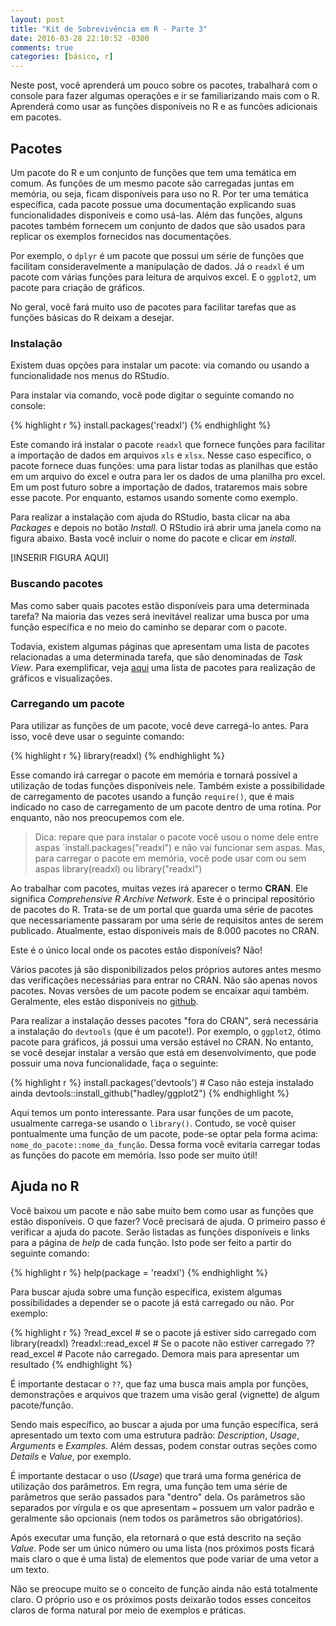 ```yaml
---
layout: post
title: "Kit de Sobrevivência em R - Parte 3"
date: 2016-03-28 22:10:52 -0300
comments: true
categories: [básico, r]
---
```



Neste post, você aprenderá um pouco sobre os pacotes, trabalhará com o console para fazer algumas operações e ir se familiarizando mais com o R. Aprenderá como usar as funções disponíveis no R e as funcões adicionais em pacotes.

<!-- More -->

## Pacotes

Um pacote do R e um conjunto de funções que tem uma temática em comum. As funções de um mesmo pacote são carregadas juntas em memória, ou seja, ficam disponíveis para uso no R. Por ter uma temática específica, cada pacote possue uma documentação explicando suas funcionalidades disponíveis e como usá-las. Além das funções, alguns pacotes também fornecem um conjunto de dados que são usados para replicar os exemplos fornecidos nas documentações.

Por exemplo, o `dplyr` é um pacote que possui um série de funções que facilitam consideravelmente a manipulação de dados. Já o `readxl` é um pacote com várias funções para leitura de arquivos excel. E o `ggplot2`, um pacote para criação de gráficos.

No geral, você fará muito uso de pacotes para facilitar tarefas que as funções básicas do R deixam a desejar.

### Instalação

Existem duas opções para instalar um pacote: via comando ou usando a funcionalidade nos menus do RStudio.

Para instalar via comando, você pode digitar o seguinte comando no console:


{% highlight r %}
install.packages('readxl')
{% endhighlight %}

Este comando irá instalar o pacote `readxl` que fornece funções para facilitar a importação de dados em arquivos `xls` e `xlsx`. Nesse caso específico, o pacote fornece duas funções: uma para listar todas as planilhas que estão em um arquivo do excel e outra para ler os dados de uma planilha pro excel. Em um post futuro sobre a importação de dados, trataremos mais sobre esse pacote. Por enquanto, estamos usando somente como exemplo.

Para realizar a instalação com ajuda do RStudio, basta clicar na aba _Packages_ e depois no botão _Install_. O RStudio irá abrir uma janela como na figura abaixo. Basta você incluir o nome do pacote e clicar em _install_.

[INSERIR FIGURA AQUI]

### Buscando pacotes

Mas como saber quais pacotes estão disponíveis para uma determinada tarefa? Na maioria das vezes será inevitável realizar uma busca por uma função específica e no meio do caminho se deparar com o pacote. 

Todavia, existem algumas páginas que apresentam uma lista de pacotes relacionadas a uma determinada tarefa, que são denominadas de _Task View_. Para exemplificar, veja [aqui](https://cran.r-project.org/web/views/Graphics.html) uma lista de pacotes para realização de gráficos e visualizações. 


### Carregando um pacote

Para utilizar as funções de um pacote, você deve carregá-lo antes. Para isso, você deve usar o seguinte comando:

{% highlight r %}
library(readxl)
{% endhighlight %}

Esse comando irá carregar o pacote em memória e tornará possível a utilização de todas funções disponíveis nele. Também existe a possibilidade de carregamento de pacotes usando a função `require()`, que é mais indicado no caso de carregamento de um pacote dentro de uma rotina. Por enquanto, não nos preocupemos com ele.

>Dica: repare que para instalar o pacote você usou o nome dele entre aspas `install.packages("readxl") e não vai funcionar sem aspas. Mas, para carregar o pacote em memória, você pode usar com ou sem aspas library(readxl) ou library("readxl")

Ao trabalhar com pacotes, muitas vezes irá aparecer o termo **CRAN**. Ele significa _Comprehensive R Archive Network_. Este é o principal repositório de pacotes do R. Trata-se de um portal que guarda uma série de pacotes que necessariamente passaram por uma série de requisitos antes de serem publicado. Atualmente, estao disponiveis mais de 8.000 pacotes no CRAN. 

Este é o único local onde os pacotes estão disponíveis? Não! 

Vários pacotes já são disponibilizados pelos próprios autores antes mesmo das verificações necessárias para entrar no CRAN. Não são apenas novos pacotes. Novas versões de um pacote podem se encaixar aqui também. Geralmente, eles estão disponíveis no [github](https://pt.wikipedia.org/wiki/GitHub). 

Para realizar a instalação desses pacotes "fora do CRAN", será necessária a instalação do `devtools` (que é um pacote!). Por exemplo, o `ggplot2`, ótimo pacote para gráficos, já possui uma versão estável no CRAN. No entanto, se você desejar instalar a versão que está em desenvolvimento, que pode possuir uma nova funcionalidade, faça o seguinte:

{% highlight r %}
install.packages('devtools') # Caso não esteja instalado ainda
devtools::install_github("hadley/ggplot2")
{% endhighlight %}

Aqui temos um ponto interessante. Para usar funções de um pacote, usualmente carrega-se usando o `library()`. Contudo, se você quiser pontualmente uma função de um pacote, pode-se optar pela forma acima: `nome_do_pacote::nome_da_função`. Dessa forma você evitaria carregar todas as funções do pacote em memória. Isso pode ser muito útil!

## Ajuda no R

Você baixou um pacote e não sabe muito bem como usar as funções que estão disponíveis. O que fazer? Você precisará de ajuda. O primeiro passo é verificar a ajuda do pacote. Serão listadas as funções disponíveis e links para a página de _help_ de cada função. Isto pode ser feito a partir do seguinte comando:


{% highlight r %}
help(package = 'readxl')
{% endhighlight %}

Para buscar ajuda sobre uma função específica, existem algumas possibilidades a depender se o pacote já está carregado ou não. Por exemplo:


{% highlight r %}
?read_excel # se o pacote já estiver sido carregado com library(readxl)
?readxl::read_excel # Se o pacote não estiver carregado
??read_excel  # Pacote não carregado. Demora mais para apresentar um resultado
{% endhighlight %}

É importante destacar o `??`, que faz uma busca mais ampla por funções, demonstrações e arquivos que trazem uma visão geral (vignette) de algum pacote/função.

Sendo mais específico, ao buscar a ajuda por uma função específica, será apresentado um texto com uma estrutura padrão: _Description_, _Usage_, _Arguments_ e _Examples_. Além dessas, podem constar outras seções como _Details_ e _Value_, por exemplo. 

É importante destacar o uso (_Usage_) que trará uma forma genérica de utilização dos parâmetros. Em regra, uma função tem uma série de parâmetros que serão passados para "dentro" dela. Os parâmetros são separados por vírgula e os que apresentam `=` possuem um valor padrão e geralmente são opcionais (nem todos os parâmetros são obrigatórios). 

Após executar uma função, ela retornará o que está descrito na seção _Value_. Pode ser um único número ou uma lista (nos próximos posts ficará mais claro o que é uma lista) de elementos que pode variar de uma vetor a um texto.

Não se preocupe muito se o conceito de função ainda não está totalmente claro. O próprio uso e os próximos posts deixarão todos esses conceitos claros de forma natural por meio de exemplos e práticas. 
